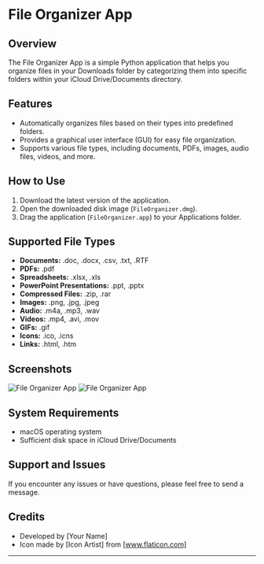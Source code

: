 # File Organizer App

## Overview

The File Organizer App is a simple Python application that helps you organize files in your Downloads folder by categorizing them into specific folders within your iCloud Drive/Documents directory.

## Features

- Automatically organizes files based on their types into predefined folders.
- Provides a graphical user interface (GUI) for easy file organization.
- Supports various file types, including documents, PDFs, images, audio files, videos, and more.

## How to Use

1. Download the latest version of the application.
2. Open the downloaded disk image (`FileOrganizer.dmg`).
3. Drag the application (`FileOrganizer.app`) to your Applications folder.

## Supported File Types

- **Documents:** .doc, .docx, .csv, .txt, .RTF
- **PDFs:** .pdf
- **Spreadsheets:** .xlsx, .xls
- **PowerPoint Presentations:** .ppt, .pptx
- **Compressed Files:** .zip, .rar
- **Images:** .png, .jpg, .jpeg
- **Audio:** .m4a, .mp3, .wav
- **Videos:** .mp4, .avi, .mov
- **GIFs:** .gif
- **Icons:** .ico, .icns
- **Links:** .html, .htm

## Screenshots

![File Organizer App](/Users/pietroscurzio/Coding/PycharmProjects/FileOrganizer/assets/1.png)
![File Organizer App](/Users/pietroscurzio/Coding/PycharmProjects/FileOrganizer/assets/2.png)

## System Requirements

- macOS operating system
- Sufficient disk space in iCloud Drive/Documents

## Support and Issues

If you encounter any issues or have questions, please feel free to send a message.


## Credits

- Developed by [Your Name]
- Icon made by [Icon Artist] from [www.flaticon.com]

---
